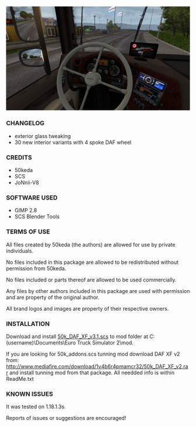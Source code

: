 ![](/preview/4spoke_preview.jpg?raw=true "v3.1 promo")

### CHANGELOG

- exterior glass tweaking
- 30 new interior variants with 4 spoke DAF wheel

### CREDITS

- 50keda
- SCS
- JoNnii-V8

### SOFTWARE USED

- GIMP 2.8
- SCS Blender Tools

### TERMS OF USE

All files created by 50keda (the authors) are allowed for use by private individuals.

No files included in this package are allowed to be redistributed without permission from 50keda.

No files included or parts thereof are allowed to be used commercially.

Any files by other authors included in this package are used with permission and are property 
of the original author.

All brand logos and images are property of their respective owners.

### INSTALLATION

Download and install [50k_DAF_XF_v3.1.scs](https://github.com/50k-Customs/DAF-XF/raw/master/release/v3.1/50k_DAF_XF_v3.1.scs) to mod folder at
C:(username)\Documents\Euro Truck Simulator 2\mod.

If you are looking for 50k_addons.scs tunning mod download
DAF XF v2 from: http://www.mediafire.com/download/1v4b6r4pmamcr32/50k_DAF_XF_v2.rar
and install tunning mod from that package. All needded info is within ReadMe.txt

### KNOWN ISSUES

It was tested on 1.18.1.3s.

Reports of issues or suggestions are encouraged!
